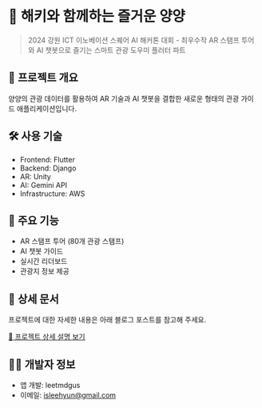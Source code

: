 # 🌊 해키와 함께하는 즐거운 양양

> 2024 강원 ICT 이노베이션 스퀘어 AI 해커톤 대회 - 최우수작
> AR 스탬프 투어와 AI 챗봇으로 즐기는 스마트 관광 도우미
> 플러터 파트

## 📱 프로젝트 개요

양양의 관광 데이터를 활용하여 AR 기술과 AI 챗봇을 결합한 새로운 형태의 관광 가이드 애플리케이션입니다.

## 🛠 사용 기술
- Frontend: Flutter
- Backend: Django
- AR: Unity
- AI: Gemini API
- Infrastructure: AWS

## 💫 주요 기능
- AR 스탬프 투어 (80개 관광 스탬프)
- AI 챗봇 가이드
- 실시간 리더보드
- 관광지 정보 제공

## 📖 상세 문서
프로젝트에 대한 자세한 내용은 아래 블로그 포스트를 참고해 주세요.

[🔗 프로젝트 상세 설명 보기](https://jaducci.tistory.com/17)

## 👨‍💻 개발자 정보
- 앱 개발: leetmdgus
- 이메일: isleehyun@gmail.com

